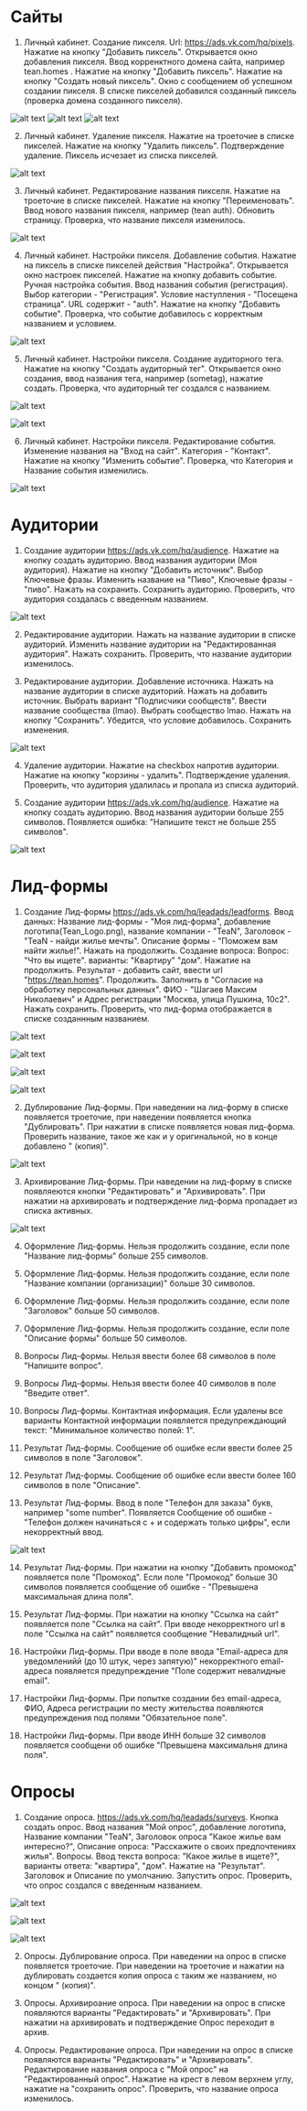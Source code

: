 # Сайты

1. Личный кабинет. Создание пикселя. Url: https://ads.vk.com/hq/pixels. Нажатие на кнопку "Добавить пиксель".
Открывается окно добавления пикселя. Ввод корренктного домена сайта, например tean.homes . Нажатие на кнопку "Добавить пиксель". Нажатие на кнопку "Создать новый пиксель". Окно с сообщением об успешном создании пикселя. В списке пикселей добавился созданный пиксель (проверка домена созданного пикселя).

![alt text](img/Созд_пикселя.png)
![alt text](img/Созд_пикселя_2.png)
![alt text](img/Созд_пикселя_3.png)

2. Личный кабинет. Удаление пикселя. Нажатие на троеточие в списке пикселей. Нажатие на кнопку "Удалить пиксель". Подтверждение удаление. Пиксель исчезает из списка пикселей.

![alt text](img/Удал_пикселя.png)

3. Личный кабинет. Редактирование названия пикселя. Нажатие на троеточие в списке пикселей. Нажатие на кнопку "Переименовать". Ввод нового названия пикселя, например (tean auth). Обновить страницу. Проверка, что название пикселя изменилось.

![alt text](img/Изм_назв_пикселя.png)

4. Личный кабинет. Настройки пикселя. Добавление события. Нажатие на пиксель в списке пикселей действия "Настройка". Открывается окно настроек пикселей. Нажатие на кнопку добавить событие. Ручная настройка события. Ввод названия события (регистрация). Выбор категории - "Регистрация". Условие наступления - "Посещена страница". URL содержит - "auth". Нажатие на кнопку "Добавить событие". Проверка, что событие добавилось с корректным названием и условием.

![alt text](img/Созд_события_пикселя.png)


5. Личный кабинет. Настройки пикселя. Создание аудиторного тега. Нажатие на кнопку "Создать аудиторный тег". Открывается окно создания, ввод названия тега, например (sometag), нажатие создать. Проверка, что аудиторный тег создался с названием.

![alt text](img/Созд_ауд_тег.png)

![alt text](img/Проверка_ауд_тег.png)

6. Личный кабинет. Настройки пикселя. Редактирование события. 
Изменение названия на "Вход на сайт". Категория - "Контакт". Нажатие на кнопку "Изменить событие". Проверка, что Категория и Название события изменились.

![alt text](img/Редакт_события_пиксели.png)

# Аудитории

1. Создание аудитории https://ads.vk.com/hq/audience. Нажатие на кнопку создать аудиторию. Ввод названия аудитории (Моя аудитория). Нажатие на кнопку "Добавить источник". Выбор Ключевые фразы. Изменить название на "Пиво", Ключевые фразы - "пиво". Нажать на сохранить. Сохранить аудиторию. Проверить, что аудитория создалась с введенным названием.

![alt text](img/Созд_ауд_назв.png)

2. Редактирование аудитории. Нажать на название аудитории в списке аудиторий. Изменить название аудитории на "Редактированная аудитория". Нажать сохранить. Проверить, что название аудитории изменилось.

3. Редактирование аудитории. Добавление источника. Нажать на название аудитории в списке аудиторий. Нажать на добавить источник. Выбрать вариант "Подписчики сообществ". Ввести название сообщества (lmao). Выбрать сообщество lmao. Нажать на кнопку "Сохранить". Убедится, что условие добавилось. Сохранить изменения.

![alt text](img/Подписчики_сообществ.png)

4. Удаление аудитории. Нажатие на checkbox напротив аудитории. Нажатие на кнопку "корзины - удалить". Подтверждение удаления. Проверить, что аудитория удалилась и пропала из списка аудиторий.

5. Создание аудитории https://ads.vk.com/hq/audience. Нажатие на кнопку создать аудиторию. Ввод названия аудитории больше 255 символов. Появляется ошибка: "Напишите текст не больше 255 символов". 

![alt text](img/Созд_ауд_назв_ошиб.png)


# Лид-формы

1. Создание Лид-формы https://ads.vk.com/hq/leadads/leadforms. Ввод данных: Название лид-формы - "Моя лид-форма", добавление логотипа(Tean_Logo.png), название компании - "TeaN", Заголовок - "TeaN - найди жилье мечты". Описание формы - "Поможем вам найти жилье!". Нажать на продолжить. Создание вопроса: Вопрос: "Что вы ищете". варианты: "Квартиру" "дом". Нажатие на продолжить. Результат - добавить сайт, ввести url "https://tean.homes". Продолжить. Заполнить в "Согласие на обработку персональных данных". ФИО - "Шагаев Максим Николаевич" и Адрес регистрации "Москва, улица Пушкина, 10c2". Нажать сохранить. Проверить, что лид-форма отображается в списке созданнным названием.

![alt text](img/оформление_лид_формы.png)

![alt text](img/лид_форма_вопросы.png)

![alt text](img/лид_форма_результат.png)

![alt text](img/лид_форма_настройка.png)

2. Дублирование Лид-формы. При наведении на лид-форму в списке появляется троеточие, при наведении появляется кнопка "Дублировать". При нажатии в списке появляется новая лид-форма. Проверить название, такое же как и у оригинальной, но в конце добавлено " (копия)".

![alt text](img/лид_форма_копия.png)

3. Архивирование Лид-формы.  При наведении на лид-форму в списке появляеются кнопки "Редактировать" и "Архивировать". При нажатии на архивировать и подтверждение лид-форма пропадает из списка активных.

![alt text](img/лид_форма_архивировать.png)

4. Оформление Лид-формы. Нельзя продолжить создание, если поле "Название лид-формы" больше 255 символов.

5. Оформление Лид-формы. Нельзя продолжить создание, если поле "Название компании (организации)" больше 30 символов.

6. Оформление Лид-формы. Нельзя продолжить создание, если поле "Заголовок" больше 50 символов.

7. Оформление Лид-формы. Нельзя продолжить создание, если поле "Описание формы" больше 50 символов.

8. Вопросы Лид-формы. Нельзя ввести более 68 символов в поле "Напишите вопрос".

9. Вопросы Лид-формы. Нельзя ввести более 40 символов в поле "Введите ответ".

10. Вопросы Лид-формы. Контактная информация. Если удалены все варианты Контактной информации появляется предупреждающий текст: "Минимальное количество полей: 1".

11. Результат Лид-формы. Сообщение об ошибке если ввести более 25 символов в поле "Заголовок".

12. Результат Лид-формы. Сообщение об ошибке если ввести более 160 символов в поле "Описание".

13. Результат Лид-формы. Ввод в  поле "Телефон для заказа" букв, например "some number". Появляется Сообщение об ошибке - "Телефон должен начинаться с + и содержать только цифры", если некорректный ввод.

![alt text](img/лид_форма_результат_телефон.png)

14. Результат Лид-формы. При нажатии на кнопку "Добавить промокод" появляется поле "Промокод". Если поле "Промокод" больше 30 символов появляется сообщение об ошибке - "Превышена максимальная длина поля".

15. Результат Лид-формы. При нажатии на кнопку "Ссылка на сайт" появляется поле "Ссылка на сайт". При вводе некорректного url в поле "Ссылка на сайт" появляется сообщение "Невалидный url".

16. Настройки Лид-формы. При вводе в поле ввода "Email-адреса для уведомленийй (до 10 штук, через запятую)" некорректного email-адреса появляется предупреждение "Поле содержит невалидные email".

17. Настройки Лид-формы. При попытке создании без email-адреса, ФИО, Адреса регистрации по месту жительства появляются предупреждения под полями "Обязательное поле".

18. Настройки Лид-формы. При вводе ИНН больше 32 символов появляется сообщени об ошибке "Превышена максимальня длина поля".


# Опросы
 
1. Создание опроса. https://ads.vk.com/hq/leadads/surveys. Кнопка создать опрос. Ввод названия "Мой опрос", добавление логотипа, Название компании "TeaN", Заголовок опроса "Какое жилье вам интересно?", Описание опроса: "Расскажите о своих предпочтениях жилья". Вопросы. Ввод текста вопроса: "Какое жилье в ищете?", варианты ответа: "квартира", "дом". Нажатие на "Результат". Заголовок и Описание по умолчанию. Запустить опрос. Проверить, что опрос создался с введенным названием.

![alt text](img/Опросы_оформление.png)

![alt text](img/опрос_вопросы.png)

![alt text](img/опросы_результат.png)

2. Опросы. Дублирование опроса. При наведении на опрос в списке появляется троеточие. При наведении на троеточие и нажатии на дублировать создается копия опроса с таким же названием, но концом " (копия)".

3. Опросы. Архивироание опроса. При наведении на опрос в списке появляются варианты "Редактировать" и "Архивировать". При нажатии на архивировать и подтверждение Опрос переходит в архив. 

4. Опросы. Редактирование опроса. При наведении на опрос в списке появляются варианты "Редактировать" и "Архивировать". Редактирование названия опроса с "Мой опрос" на "Редактированный опрос". Нажатие на крест в левом верхнем углу, нажатие на "сохранить опрос". Проверить, что название опроса изменилось.